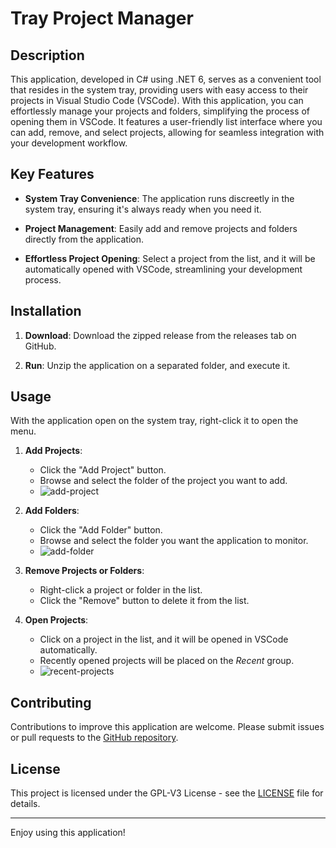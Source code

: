 # Tray Project Manager

## Description

This application, developed in C# using .NET 6, serves as a convenient tool that resides in the system tray, providing users with easy access to their projects in Visual Studio Code (VSCode). With this application, you can effortlessly manage your projects and folders, simplifying the process of opening them in VSCode. It features a user-friendly list interface where you can add, remove, and select projects, allowing for seamless integration with your development workflow.

## Key Features

- **System Tray Convenience**: The application runs discreetly in the system tray, ensuring it's always ready when you need it.

- **Project Management**: Easily add and remove projects and folders directly from the application.

- **Effortless Project Opening**: Select a project from the list, and it will be automatically opened with VSCode, streamlining your development process.

## Installation

1. **Download**: Download the zipped release from the releases tab on GitHub.

1. **Run**: Unzip the application on a separated folder, and execute it.

## Usage

With the application open on the system tray, right-click it to open the menu.

1. **Add Projects**:
   - Click the "Add Project" button.
   - Browse and select the folder of the project you want to add.
   - ![add-project](https://github.com/lucaspevidor/TrayProjectManager/assets/43662130/f2e53517-3386-4f2a-b373-89c6db6f5761)


1. **Add Folders**:
   - Click the "Add Folder" button.
   - Browse and select the folder you want the application to monitor.
   - ![add-folder](https://github.com/lucaspevidor/TrayProjectManager/assets/43662130/3e1a755b-1e89-4ec5-a58a-c61272318a8f)

1. **Remove Projects or Folders**:
   - Right-click a project or folder in the list.
   - Click the "Remove" button to delete it from the list.

1. **Open Projects**:
   - Click on a project in the list, and it will be opened in VSCode automatically.
   - Recently opened projects will be placed on the *Recent* group.
   - ![recent-projects](https://github.com/lucaspevidor/TrayProjectManager/assets/43662130/046d80ef-9dc3-4daf-8e21-98d2d30734d6)


## Contributing

Contributions to improve this application are welcome. Please submit issues or pull requests to the [GitHub repository](https://github.com/lucaspevidor/TrayProjectManager).

## License

This project is licensed under the GPL-V3 License - see the [LICENSE](LICENSE) file for details.

<hr>

Enjoy using this application!
